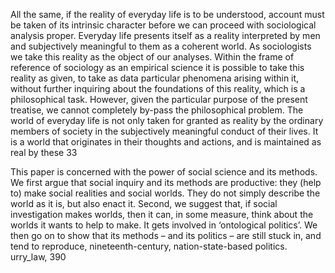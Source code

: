 All the same, if the reality of everyday life is to be understood, account must be taken of its intrinsic character before we can proceed with sociological analysis proper. Everyday life presents itself as a reality interpreted by men and subjectively meaningful to them as a coherent world. As sociologists we take this reality as the object of our analyses. Within the frame of reference of sociology as an empirical science it is possible to take this reality as given, to take as data particular phenomena arising within it, without further inquiring about the foundations of this reality, which is a philosophical task. However, given the particular purpose of the present treatise, we cannot completely by-pass the philosophical problem. The world of everyday life is not only taken for granted as reality by the ordinary members of society in the subjectively meaningful conduct of their lives. It is a world that originates in their thoughts and actions, and is maintained as real by these 33

This paper is concerned with the power of social science and its methods. We first argue that social inquiry and its methods are productive: they (help to) make social realities and social worlds. They do not simply describe the world as it is, but also enact it. Second, we suggest that, if social investigation makes worlds, then it can, in some measure, think about the worlds it wants to help to make. It gets involved in ‘ontological politics’. We then go on to show that its methods – and its politics – are still stuck in, and tend to reproduce, nineteenth-century, nation-state-based politics. urry_law, 390
